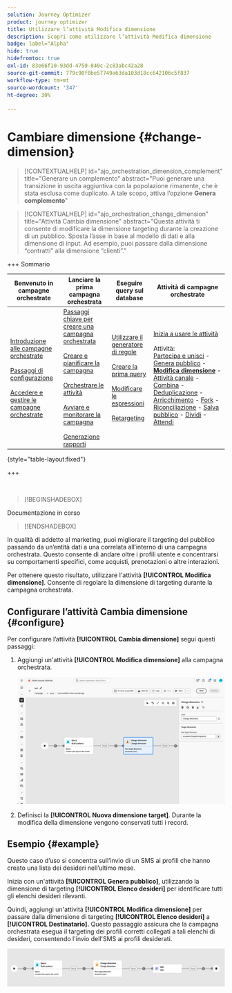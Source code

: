 ```yaml
---
solution: Journey Optimizer
product: journey optimizer
title: Utilizzare l’attività Modifica dimensione
description: Scopri come utilizzare l’attività Modifica dimensione
badge: label="Alpha"
hide: true
hidefromtoc: true
exl-id: 83e66f10-93dd-4759-840c-2c83abc42a28
source-git-commit: 779c90f0be57749a63da103d18cc642106c5f837
workflow-type: tm+mt
source-wordcount: '347'
ht-degree: 30%

---
```


# Cambiare dimensione {#change-dimension}

>[!CONTEXTUALHELP]
>id="ajo_orchestration_dimension_complement"
>title="Generare un complemento"
>abstract="Puoi generare una transizione in uscita aggiuntiva con la popolazione rimanente, che è stata esclusa come duplicato. A tale scopo, attiva l’opzione **Genera complemento**"

>[!CONTEXTUALHELP]
>id="ajo_orchestration_change_dimension"
>title="Attività Cambia dimensione"
>abstract="Questa attività ti consente di modificare la dimensione targeting durante la creazione di un pubblico. Sposta l’asse in base al modello di dati e alla dimensione di input. Ad esempio, puoi passare dalla dimensione “contratti” alla dimensione “clienti”."

+++ Sommario

| Benvenuto in campagne orchestrate | Lanciare la prima campagna orchestrata | Eseguire query sul database | Attività di campagne orchestrate |
|---|---|---|---|
| [Introduzione alle campagne orchestrate](../gs-orchestrated-campaigns.md)<br/><br/>[Passaggi di configurazione](../configuration-steps.md)<br/><br/>[Accedere e gestire le campagne orchestrate](../access-manage-orchestrated-campaigns.md) | [Passaggi chiave per creare una campagna orchestrata](../gs-campaign-creation.md)<br/><br/>[Creare e pianificare la campagna](../create-orchestrated-campaign.md)<br/><br/>[Orchestrare le attività](../orchestrate-activities.md)<br/><br/>[Avviare e monitorare la campagna](../start-monitor-campaigns.md)<br/><br/>[Generazione rapporti](../reporting-campaigns.md) | [Utilizzare il generatore di regole](../orchestrated-rule-builder.md)<br/><br/>[Creare la prima query](../build-query.md)<br/><br/>[Modificare le espressioni](../edit-expressions.md)<br/><br/>[Retargeting](../retarget.md) | [Inizia a usare le attività](about-activities.md)<br/><br/>Attività:<br/>[Partecipa e unisci](and-join.md) - [Genera pubblico](build-audience.md) - <b>[Modifica dimensione](change-dimension.md)</b> - [Attività canale](channels.md) - [Combina](combine.md) - [Deduplicazione](deduplication.md) - [Arricchimento](enrichment.md) - [Fork](fork.md) - [Riconciliazione](reconciliation.md) - [Salva pubblico](save-audience.md) - [Dividi](split.md) - [Attendi](wait.md) |

{style="table-layout:fixed"}

+++

<br/>

>[!BEGINSHADEBOX]

Documentazione in corso

>[!ENDSHADEBOX]

In qualità di addetto al marketing, puoi migliorare il targeting del pubblico passando da un’entità dati a una correlata all’interno di una campagna orchestrata. Questo consente di andare oltre i profili utente e concentrarsi su comportamenti specifici, come acquisti, prenotazioni o altre interazioni.

Per ottenere questo risultato, utilizzare l&#39;attività **[!UICONTROL Modifica dimensione]**. Consente di regolare la dimensione di targeting durante la campagna orchestrata.

<!--
>[!IMPORTANT]
>
>Please note that the **[!UICONTROL Change Dimension]** and **[!UICONTROL Change Data source]** activities should not be added in one row. If you need to use both activities consecutively, make sure you include an **[!UICONTROL Enrichement]** activity in between them. This ensures proper execution and prevents potential conflicts or errors.-->

## Configurare l’attività Cambia dimensione {#configure}

Per configurare l’attività **[!UICONTROL Cambia dimensione]** segui questi passaggi:

1. Aggiungi un&#39;attività **[!UICONTROL Modifica dimensione]** alla campagna orchestrata.

   ![](../assets/orchestrated-change-dimension.png)

1. Definisci la **[!UICONTROL Nuova dimensione target]**. Durante la modifica della dimensione vengono conservati tutti i record.


## Esempio {#example}

Questo caso d’uso si concentra sull’invio di un SMS ai profili che hanno creato una lista dei desideri nell’ultimo mese.

Inizia con un&#39;attività **[!UICONTROL Genera pubblico]**, utilizzando la dimensione di targeting **[!UICONTROL Elenco desideri]** per identificare tutti gli elenchi desideri rilevanti.

Quindi, aggiungi un&#39;attività **[!UICONTROL Modifica dimensione]** per passare dalla dimensione di targeting **[!UICONTROL Elenco desideri]** a **[!UICONTROL Destinatario].** Questo passaggio assicura che la campagna orchestrata esegua il targeting dei profili corretti collegati a tali elenchi di desideri, consentendo l&#39;invio dell&#39;SMS ai profili desiderati.

![](../assets/orchestrated-change-dimension-example.png)
